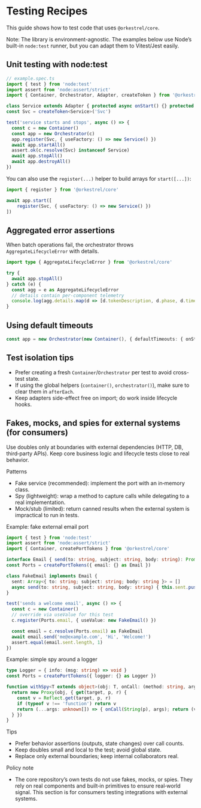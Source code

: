 # Testing Recipes

This guide shows how to test code that uses `@orkestrel/core`.

Note: The library is environment-agnostic. The examples below use Node’s built-in `node:test` runner, but you can adapt them to Vitest/Jest easily.

## Unit testing with node:test

```ts
// example.spec.ts
import { test } from 'node:test'
import assert from 'node:assert/strict'
import { Container, Orchestrator, Adapter, createToken } from '@orkestrel/core'

class Service extends Adapter { protected async onStart() {} protected async onStop() {} }
const Svc = createToken<Service>('Svc')

test('service starts and stops', async () => {
  const c = new Container()
  const app = new Orchestrator(c)
  app.register(Svc, { useFactory: () => new Service() })
  await app.startAll()
  assert.ok(c.resolve(Svc) instanceof Service)
  await app.stopAll()
  await app.destroyAll()
})
```

You can also use the `register(...)` helper to build arrays for `start([...])`:

```ts
import { register } from '@orkestrel/core'

await app.start([
    register(Svc, { useFactory: () => new Service() })
])
```

## Aggregated error assertions

When batch operations fail, the orchestrator throws `AggregateLifecycleError` with details.

```ts
import type { AggregateLifecycleError } from '@orkestrel/core'

try {
  await app.stopAll()
} catch (e) {
  const agg = e as AggregateLifecycleError
  // details contain per-component telemetry
  console.log(agg.details.map(d => [d.tokenDescription, d.phase, d.timedOut]))
}
```

## Using default timeouts

```ts
const app = new Orchestrator(new Container(), { defaultTimeouts: { onStart: 2000, onStop: 2000 } })
```

## Test isolation tips
- Prefer creating a fresh `Container`/`Orchestrator` per test to avoid cross-test state.
- If using the global helpers (`container()`, `orchestrator()`), make sure to clear them in `afterEach`.
- Keep adapters side-effect free on import; do work inside lifecycle hooks.

## Fakes, mocks, and spies for external systems (for consumers)
Use doubles only at boundaries with external dependencies (HTTP, DB, third‑party APIs). Keep core business logic and lifecycle tests close to real behavior.

Patterns
- Fake service (recommended): implement the port with an in‑memory class.
- Spy (lightweight): wrap a method to capture calls while delegating to a real implementation.
- Mock/stub (limited): return canned results when the external system is impractical to run in tests.

Example: fake external email port
```ts
import { test } from 'node:test'
import assert from 'node:assert/strict'
import { Container, createPortTokens } from '@orkestrel/core'

interface Email { send(to: string, subject: string, body: string): Promise<void> }
const Ports = createPortTokens({ email: {} as Email })

class FakeEmail implements Email {
  sent: Array<{ to: string; subject: string; body: string }> = []
  async send(to: string, subject: string, body: string) { this.sent.push({ to, subject, body }) }
}

test('sends a welcome email', async () => {
  const c = new Container()
  // override via useValue for this test
  c.register(Ports.email, { useValue: new FakeEmail() })

  const email = c.resolve(Ports.email) as FakeEmail
  await email.send('me@example.com', 'Hi', 'Welcome!')
  assert.equal(email.sent.length, 1)
})
```

Example: simple spy around a logger
```ts
type Logger = { info: (msg: string) => void }
const Ports = createPortTokens({ logger: {} as Logger })

function withSpy<T extends object>(obj: T, onCall: (method: string, args: unknown[]) => void): T {
  return new Proxy(obj, { get(target, p, r) {
    const v = Reflect.get(target, p, r)
    if (typeof v !== 'function') return v
    return (...args: unknown[]) => { onCall(String(p), args); return (v as Function).apply(target, args) }
  } })
}
```

Tips
- Prefer behavior assertions (outputs, state changes) over call counts.
- Keep doubles small and local to the test; avoid global state.
- Replace only external boundaries; keep internal collaborators real.

Policy note
- The core repository’s own tests do not use fakes, mocks, or spies. They rely on real components and built‑in primitives to ensure real‑world signal. This section is for consumers testing integrations with external systems.
